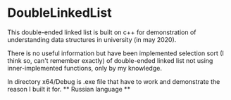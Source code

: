 # DoubleLinkedList

This double-ended linked list is built on c++ for demonstration of understanding data structures in university (in may 2020).

There is no useful information but have been implemented selection sort (I think so, can't remember exactly) of double-ended linked list not using 
inner-implemented functions, only by my knowledge.

In directory x64/Debug is .exe file that have to work and demonstrate the reason I built it for. 
** Russian language **
